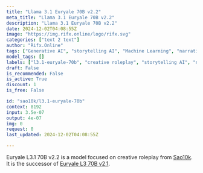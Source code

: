 ```yaml
---
title: "Llama 3.1 Euryale 70B v2.2"
meta_title: "Llama 3.1 Euryale 70B v2.2"
description: "Llama 3.1 Euryale 70B v2.2"
date: 2024-12-02T04:08:55Z
image: "https://img.rifx.online/logo/rifx.svg"
categories: ["text 2 text"]
author: "Rifx.Online"
tags: ["Generative AI", "storytelling AI", "Machine Learning", "narrative generation", "creative roleplay", "character interaction", "Programming", "l3.1-euryale-70b", "Rifx.Online", "Chatbots", "Roleplay"]
model_tags: []
labels: ["l3.1-euryale-70b", "creative roleplay", "storytelling AI", "narrative generation", "character interaction"]
draft: False
is_recommended: False
is_active: True
discount: 1
is_free: False

id: "sao10k/l3.1-euryale-70b"
context: 8192
input: 3.5e-07
output: 4e-07
img: 0
request: 0
last_updated: 2024-12-02T04:08:55Z

---
```


Euryale L3.1 70B v2.2 is a model focused on creative roleplay from [Sao10k](https://ko-fi.com/sao10k). It is the successor of [Euryale L3 70B v2.1](/sao10k/l3-euryale-70b).

